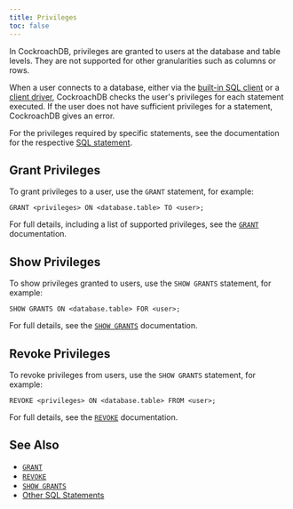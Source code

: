 ```yaml
---
title: Privileges
toc: false
---
```


In CockroachDB, privileges are granted to users at the database and table levels. They are not supported for other granularities such as columns or rows.

When a user connects to a database, either via the [built-in SQL client](use-the-built-in-sql-client.html) or a [client driver](install-client-drivers.html), CockroachDB checks the user's privileges for each statement executed. If the user does not have sufficient privileges for a statement, CockroachDB gives an error.

For the privileges required by specific statements, see the documentation for the respective [SQL statement](sql-statements.html).

<div id="toc"></div>

## Grant Privileges

To grant privileges to a user, use the `GRANT` statement, for example: 

~~~
GRANT <privileges> ON <database.table> TO <user>;
~~~

For full details, including a list of supported privileges, see the [`GRANT`](grant.html) documentation.

## Show Privileges

To show privileges granted to users, use the `SHOW GRANTS` statement, for example:

~~~
SHOW GRANTS ON <database.table> FOR <user>;
~~~

For full details, see the [`SHOW GRANTS`](show-grants.html) documentation.

## Revoke Privileges

To revoke privileges from users, use the `SHOW GRANTS` statement, for example:

~~~
REVOKE <privileges> ON <database.table> FROM <user>;
~~~

For full details, see the [`REVOKE`](revoke.html) documentation.

## See Also

- [`GRANT`](grant.hmtl)
- [`REVOKE`](revoke.html)
- [`SHOW GRANTS`](show-grants.html)
- [Other SQL Statements](sql-statements.html)